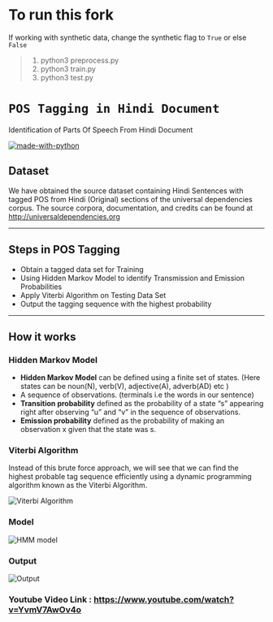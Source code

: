 # To run this fork
If working with synthetic data, change the synthetic flag to `True` or else `False`
> 1. python3 preprocess.py
> 2. python3 train.py
> 3. python3 test.py

# `POS Tagging in Hindi Document`
Identification of Parts Of Speech  From Hindi Document

[![made-with-python](https://img.shields.io/badge/Made%20With-Python-red?style=for-the-badge&logo=Python)](https://www.python.org/)

## Dataset
We have obtained the source dataset containing Hindi Sentences with tagged POS from Hindi (Original) sections of the universal dependencies corpus. 
The source corpora, documentation, and credits can be found at http://universaldependencies.org

-------------------------------------------------

## Steps in POS Tagging
- Obtain a tagged data set for Training
- Using Hidden Markov Model to identify Transmission and Emission Probabilities
- Apply Viterbi Algorithm on Testing Data Set
- Output the tagging sequence with the highest probability

-------------------------------------------------

## How it works
### Hidden Markov Model

- **Hidden Markov Model** can be defined using a finite set of states. (Here states can be noun(N), verb(V), adjective(A), adverb(AD) etc )
- A sequence of observations. (terminals i.e the words in our sentence)
- **Transition probability** defined as the probability of a state “s” appearing right after observing “u” and “v” in the sequence of observations.
- **Emission probability** defined as the probability of making an observation x given that the state was s.

### Viterbi Algorithm
Instead of this brute force approach, we will see that we can find the highest probable tag sequence efficiently using a dynamic programming algorithm known as the Viterbi Algorithm.

![Viterbi Algorithm](https://github.com/gayatri-01/POS-Tagging-in-Hindi-Marathi-Document/blob/master/images/image1.jpeg)

### Model

![HMM model](https://github.com/gayatri-01/POS-Tagging-in-Hindi-Marathi-Document/blob/master/images/model.jpeg)

### Output

![Output](https://github.com/gayatri-01/POS-Tagging-in-Hindi-Marathi-Document/blob/master/images/output.jpeg)


### Youtube Video Link : https://www.youtube.com/watch?v=YvmV7AwOv4o
